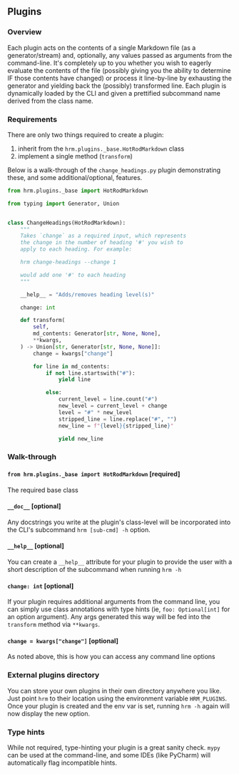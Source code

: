 ## Plugins

### Overview
Each plugin acts on the contents of a single Markdown file (as a generator/stream) and, optionally, any values passed as arguments from the command-line.
It's completely up to you whether you wish to eagerly evaluate the contents of the file (possibly giving you the ability to determine IF those contents have changed) or process it line-by-line by exhausting the generator and yielding back the (possibly) transformed line.
Each plugin is dynamically loaded by the CLI and given a prettified subcommand name derived from the class name.

### Requirements
There are only two things required to create a plugin:
1. inherit from the `hrm.plugins._base.HotRodMarkdown` class
1. implement a single method (`transform`)

Below is a walk-through of the `change_headings.py` plugin demonstrating these, and some additional/optional, features.

```python INJECT_CODE(change_headings.py)
from hrm.plugins._base import HotRodMarkdown

from typing import Generator, Union


class ChangeHeadings(HotRodMarkdown):
    """
    Takes `change` as a required input, which represents
    the change in the number of heading '#' you wish to
    apply to each heading. For example:

    hrm change-headings --change 1

    would add one '#' to each heading
    """

    __help__ = "Adds/removes heading level(s)"

    change: int

    def transform(
        self,
        md_contents: Generator[str, None, None],
        **kwargs,
    ) -> Union[str, Generator[str, None, None]]:
        change = kwargs["change"]

        for line in md_contents:
            if not line.startswith("#"):
                yield line

            else:
                current_level = line.count("#")
                new_level = current_level + change
                level = "#" * new_level
                stripped_line = line.replace("#", "")
                new_line = f"{level}{stripped_line}"

                yield new_line
```

### Walk-through

#### `from hrm.plugins._base import HotRodMarkdown` [required]
The required base class

#### `__doc__` [optional]
Any docstrings you write at the plugin's class-level will be incorporated into the CLI's subcommand `hrm [sub-cmd] -h` option.

#### `__help__` [optional]
You can create a `__help__` attribute for your plugin to provide the user with a short description of the subcommand when running `hrm -h`

#### `change: int` [optional]
If your plugin requires additional arguments from the command line, you can simply use class annotations with type hints (ie, `foo: Optional[int]` for an option argument).
Any args generated this way will be fed into the `transform` method via `**kwargs`.

#### `change = kwargs["change"]` [optional]
As noted above, this is how you can access any command line options

### External plugins directory
You can store your own plugins in their own directory anywhere you like. 
Just point `hrm` to their location using the environment variable `HRM_PLUGINS`.
Once your plugin is created and the env var is set, running `hrm -h` again will now display the new option.

### Type hints
While not required, type-hinting your plugin is a great sanity check.
`mypy` can be used at the command-line, and some IDEs (like PyCharm) will automatically flag incompatible hints.
